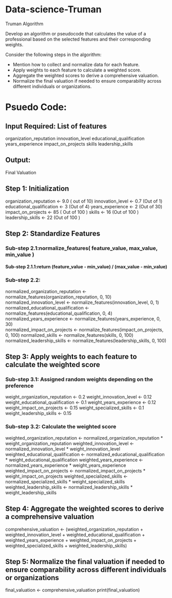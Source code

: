 # Data-science-Truman
Truman Algorithm

Develop an algorithm or pseudocode that calculates the value of a professional based on the selected features and their corresponding weights. 

Consider the following steps in the algorithm: 
- Mention how to collect and normalize data for each feature. 
- Apply weights to each feature to calculate a weighted score. 
- Aggregate the weighted scores to derive a comprehensive valuation. 
- Normalize the final valuation if needed to ensure comparability across different individuals or organizations.

# Psuedo Code:
## Input Required: List of features
organization_reputation
innovation_level 
educational_qualification 
years_experience
impact_on_projects
skills
leadership_skills 
## Output:
Final Valuation

## Step 1: Initialization
organization_reputation <- 9.0 ( out of 10)
innovation_level <- 0.7 (Out of 1)
educational_qualification <- 3 (Out of 4)
years_experience <- 2 (Out of 30)
impact_on_projects <- 85 ( Out of 100 )
skills <- 16 (Out of 100 )
leadership_skills <- 22 (Out of 100 )

## Step 2: Standardize Features
### Sub-step 2.1:normalize_features( feature_value, max_value, min_value )
#### Sub-step 2.1.1:return (feature_value - min_value) / (max_value - min_value)

### Sub-step 2.2:
normalized_organization_reputation <- normalize_features(organization_reputation, 0, 10)
normalized_innovation_level <- normalize_features(innovation_level, 0, 1)
normalized_educational_qualification <- normalize_features(educational_qualification, 0, 4)
normalized_years_experience <- normalize_features(years_experience, 0, 30)  
normalized_impact_on_projects <- normalize_features(impact_on_projects, 0, 100)
normalized_skills <- normalize_features(skills, 0, 100)
normalized_leadership_skills <- normalize_features(leadership_skills, 0, 100)

## Step 3: Apply weights to each feature to calculate the weighted score
### Sub-step 3.1: Assigned random weights depending on the preference
weight_organization_reputation <- 0.2
weight_innovation_level <- 0.12
weight_educational_qualification <- 0.1
weight_years_experience <- 0.12
weight_impact_on_projects <- 0.15
weight_specialized_skills <- 0.1
weight_leadership_skills <- 0.15

### Sub-step 3.2: Calculate the weighted score
weighted_organization_reputation <- normalized_organization_reputation * weight_organization_reputation
weighted_innovation_level <- normalized_innovation_level * weight_innovation_level
weighted_educational_qualification <- normalized_educational_qualification * weight_educational_qualification
weighted_years_experience <- normalized_years_experience * weight_years_experience
weighted_impact_on_projects <- normalized_impact_on_projects * weight_impact_on_projects
weighted_specialized_skills <- normalized_specialized_skills * weight_specialized_skills
weighted_leadership_skills <- normalized_leadership_skills * weight_leadership_skills

## Step 4: Aggregate the weighted scores to derive a comprehensive valuation
comprehensive_valuation <- (weighted_organization_reputation + weighted_innovation_level +
                           weighted_educational_qualification + weighted_years_experience +
                           weighted_impact_on_projects + weighted_specialized_skills +
                           weighted_leadership_skills)
## Step 5: Normalize the final valuation if needed to ensure comparability across different individuals or organizations
final_valuation <- comprehensive_valuation
print(final_valuation)





